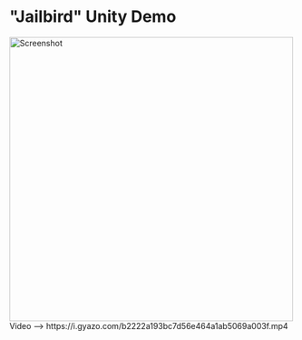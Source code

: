 # "Jailbird" Unity Demo
<img src="https://github.com/ericfredericks/jailbird-unity-demo/blob/main/img.src?raw=true" alt="Screenshot" width="500">
Video --> https://i.gyazo.com/b2222a193bc7d56e464a1ab5069a003f.mp4
